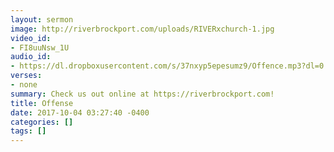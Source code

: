 ```yaml
---
layout: sermon
image: http://riverbrockport.com/uploads/RIVERxchurch-1.jpg
video_id:
- FI8uuNsw_1U
audio_id:
- https://dl.dropboxusercontent.com/s/37nxyp5epesumz9/Offence.mp3?dl=0
verses:
- none
summary: Check us out online at https://riverbrockport.com!
title: Offense
date: 2017-10-04 03:27:40 -0400
categories: []
tags: []
---
```

